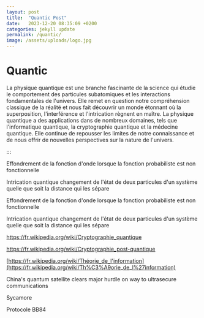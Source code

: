 ```yaml
---
layout: post
title:  "Quantic Post"
date:   2023-12-20 08:35:09 +0200
categories: jekyll update
permalink: /quantic/
image: /assets/uploads/logo.jpg
---
```


# Quantic

La physique quantique est une branche fascinante de la science qui étudie le comportement des particules subatomiques et les interactions fondamentales de l'univers. Elle remet en question notre compréhension classique de la réalité et nous fait découvrir un monde étonnant où la superposition, l'interférence et l'intrication règnent en maître. La physique quantique a des applications dans de nombreux domaines, tels que l'informatique quantique, la cryptographie quantique et la médecine quantique. Elle continue de repousser les limites de notre connaissance et de nous offrir de nouvelles perspectives sur la nature de l'univers.

:::

Effondrement de la fonction d'onde lorsque la fonction probabiliste est non fonctionnelle

Intrication quantique changement de l'état de deux particules d'un système quelle que soit la distance qui les sépare

Effondrement de la fonction d'onde lorsque la fonction probabiliste est non fonctionnelle

Intrication quantique changement de l'état de deux particules d'un système quelle que soit la distance qui les sépare

https://fr.wikipedia.org/wiki/Cryptographie_quantique

https://fr.wikipedia.org/wiki/Cryptographie_post-quantique

[https://fr.wikipedia.org/wiki/Théorie_de_l'information](https://fr.wikipedia.org/wiki/Th%C3%A9orie_de_l%27information)

China's quantum satellite clears major hurdle on way to ultrasecure communications

Sycamore

Protocole BB84